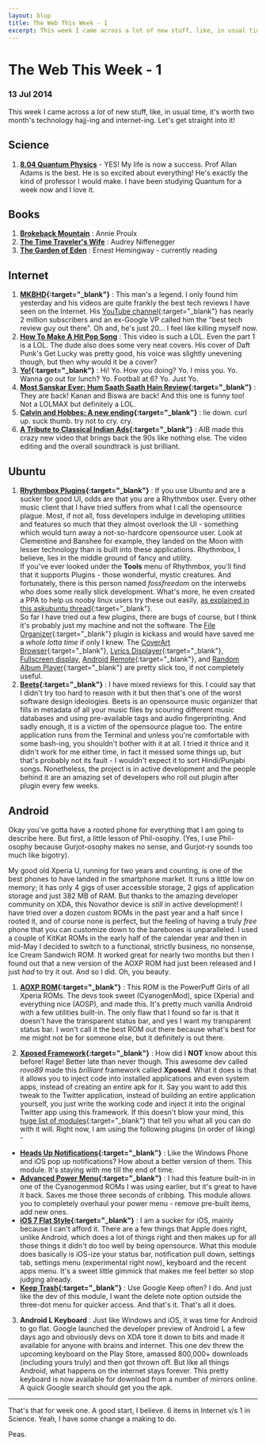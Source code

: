 ```yaml
---
layout: blup
title: The Web This Week - 1
excerpt: This week I came across a lot of new stuff, like, in usual time, it's worth two month's technology hajj-ing and internet-ing.
---
```

# The Web This Week - 1

### 13 Jul 2014

This week I came across a _lot_ of new stuff, like, in usual time, it's worth two month's technology hajj-ing and internet-ing. Let's get straight into it!

## Science
1. **[8.04 Quantum Physics](ocw.mit.edu/courses/physics/8-04-quantum-physics-i-spring-2013/)** - YES! My life is now a success. Prof Allan Adams is the best. He is so excited about everything! He's exactly the kind of professor I would make. I have been studying Quantum for a week now and I love it.

## Books
1. **[Brokeback Mountain](https://www.goodreads.com/book/show/1627.Brokeback_Mountain)** : Annie Proulx
2. **[The Time Traveler's Wife](https://www.goodreads.com/book/show/18619684-the-time-traveler-s-wife)** : Audrey Niffenegger
3. **[The Garden of Eden](https://www.goodreads.com/book/show/10775.The_Garden_of_Eden)** : Ernest Hemingway - currently reading

## Internet
1. **[MKBHD](https://twitter.com/MKBHD){:target="_blank"}** : This man's a legend. I only found him yesterday and his videos are quite frankly the best tech reviews I have seen on the Internet. His [YouTube channel](https://www.youtube.com/channel/UCBJycsmduvYEL83R_U4JriQ){:target="_blank"} has nearly 2 million subscribers and an ex-Google VP called him the "best tech review guy out there". Oh and, he's just 20... I feel like killing myself now.
2. **[How To Make A Hit Pop Song](https://www.youtube.com/watch?v=5xIUeNJIrak)** : This video is such a LOL. Even the part 1 is a LOL. The dude also does some very neat covers. His cover of Daft Punk's Get Lucky was pretty good, his voice was slightly unevening though, but then why would it be a cover?
3. **[Yo!](http://www.justyo.co/){:target="_blank"}** : Hi! Yo. How you doing? Yo. I miss you. Yo. Wanna go out for lunch? Yo. Football at 6? Yo. Just Yo.
4. **[Most Sanskar Ever: Hum Saath Saath Hain Review](https://www.youtube.com/watch?v=3UWDjBZ_Ncg){:target="_blank"}** : They are back! Kanan and Biswa are back! And this one is funny too! Not a LOLMAX but definitely a LOL.
5. **[Calvin and Hobbes: A new ending](http://9gag.com/gag/awr6m11){:target="_blank"}** : lie down. curl up. suck thumb. try not to cry. cry.
6. **[A Tribute to Classical Indian Ads](https://www.youtube.com/watch?v=_uZPdQpQDJ0){:target="_blank"}** : AIB made this crazy new video that brings back the 90s like nothing else. The video editing and the overall soundtrack is just brilliant. 

## Ubuntu
1. **[Rhythmbox Plugins](https://wiki.gnome.org/Apps/Rhythmbox/Plugins/ThirdParty){:target="_blank"}** : If you use Ubuntu and are a sucker for good UI, odds are that you are a Rhythmbox user. Every other music client that I have tried suffers from what I call the opensource plague. Most, if not all, foss developers indulge in developing utilities and features so much that they almost overlook the UI - something which would turn away a not-so-hardcore opensource user. Look at Clementine and Banshee for example, they landed on the Moon with lesser technology than is built into these applications. Rhythmbox, I believe, lies in the middle ground of fancy and utility.  
   If you've ever looked under the **Tools** menu of Rhythmbox, you'll find that it supports Plugins - those wonderful, mystic creatures. And fortunately, there is this person named _fossfreedom_ on the interwebs who does some really slick development. What's more, he even created a PPA to help us nooby linux users try these out easily, [as explained in this askubuntu thread](http://askubuntu.com/questions/147942/how-do-i-install-third-party-rhythmbox-plugins){:target="_blank"}.  
   So far I have tried out a few plugins, there are bugs of course, but I think it's probably just my machine and not the software. The [File Organizer](https://wiki.gnome.org/Apps/Rhythmbox/Plugins/ThirdParty#File_Organizer){:target="_blank"} plugin is kickass and would have saved me a *whole lotta time* if only I knew. The [CoverArt Browser](https://wiki.gnome.org/Apps/Rhythmbox/Plugins/ThirdParty#CoverArt_Browser){:target="_blank"}, [Lyrics Displayer](https://wiki.gnome.org/Apps/Rhythmbox/Plugins/ThirdParty#lLyrics){:target="_blank"}, [Fullscreen display](https://wiki.gnome.org/Apps/Rhythmbox/Plugins/ThirdParty#Fullscreen_Cover_Art.2B-Playlist_Plugin), [Android Remote](https://wiki.gnome.org/Apps/Rhythmbox/Plugins/ThirdParty#Android_remote){:target="_blank"}, and [Random Album Player](https://wiki.gnome.org/Apps/Rhythmbox/Plugins/ThirdParty#Random_Album_Player){:target="_blank"} are pretty slick too, if not completely useful.  
2. **[Beets](http://beets.radbox.org/){:target="_blank"}** : I have mixed reviews for this. I could say that I didn't try too hard to reason with it but then that's one of the worst software design ideologies. 
   Beets is an opensource music organizer that fills in metadata of all your music files by scouring different music databases and using pre-available tags and audio fingerprinting. And sadly enough, it is a victim of the opensource plague too. The entire application runs from the Terminal and unless you're comfortable with some bash-ing, you shouldn't bother with it at all. I tried it thrice and it didn't work for me either time, in fact it messed some things up, but that's probably not its fault - I wouldn't expect it to sort Hindi/Punjabi songs. 
Nonetheless, the project is in active development and the people behind it are an amazing set of developers who roll out plugin after plugin every few weeks.  

## Android
Okay you've gotta have a rooted phone for everything that I am going to describe here. But first, a little lesson of Phil-osophy. (Yes, I use Phil-osophy because Gurjot-osophy makes no sense, and Gurjot-ry sounds too much like bigotry).

My good old Xperia U, running for two years and counting, is one of the best phones to have landed in the smartphone market. It runs a little low on memory; it has only 4 gigs of user accessible storage, 2 gigs of application storage and just 382 MB of RAM. But thanks to the amazing developer community on XDA, this Novathor device is *still* in active development! I have tried over a dozen custom ROMs in the past year and a half since I rooted it, and of course none is perfect, but the feeling of having a truly *free* phone that you can customize down to the barebones is unparalleled. I used a couple of KitKat ROMs in the early half of the calendar year and then in mid-May I decided to switch to a functional, strictly business, no nonsense, Ice Cream Sandwich ROM. It worked great for nearly two months but then I found out that a new version of the AOXP ROM had just been released and I just *had* to try it out. And so I did. Oh, you beauty.  

1. **[AOXP ROM](http://forum.xda-developers.com/xperia-u/u-development/rom-xperia-aosx-rom-t2716190){:target="_blank"}** : This ROM is the PowerPuff Girls of all Xperia ROMs. The devs took sweet (CyanogenMod), spice (Xperia) and everything nice (AOSP), and made this. It's pretty much vanilla Android with a few utilities built-in. The only flaw that I found so far is that it doesn't have the transparent status bar, and yes I want my transparent status bar. I won't call it the best ROM out there because what's best for me might not be for someone else, but it definitely is out there.

2. **[Xposed Framework](repo.xposed.info/){:target="_blank"}** : How did I **NOT** know about this before! Rage! Better late than never though. This awesome dev called *rovo89* made this *brilliant* framework called **Xposed**. What it does is that it allows you to inject code into installed applications and even system apps, instead of creating an entire apk for it. Say you want to add this tweak to the Twitter application, instead of building an entire application yourself, you just write the working code and inject it into the original Twitter app using this framework. If this doesn't blow your mind, this [huge list of modules](http://forum.xda-developers.com/xposed/modules/index-xposed-modules-collection-post-t2327541){:target="_blank"} that tell you what all you can do with it will.
Right now, I am using the following plugins (in order of liking) - 
  + **[Heads Up Notifications](http://repo.xposed.info/module/com.mohammadag.headsupenabler){:target="_blank"}** : Like the Windows Phone and iOS pop up notifications? How about a better version of them. This module. It's staying with me till the end of time.
  + **[Advanced Power Menu](http://repo.xposed.info/module/hk.kennethso168.xposed.advancedrebootmenu){:target="_blank"}** : I had this feature built-in in one of the Cyanogenmod ROMs I was using earlier, but it's great to have it back. Saves me those three seconds of cribbing. This module allows you to completely overhaul your power menu - remove pre-built items, add new ones.
  + **[iOS 7 Flat Style](http://forum.xda-developers.com/xposed/modules/mod-ios7-x-flat-style-module-t2666827){:target="_blank"}** : I am a sucker for iOS, mainly because I can't afford it. There are a few things that Apple does right, unlike Android, which does a lot of things right and then makes up for all those things it didn't do too well by being opensource. What this module does basically is iOS-ize your status bar, notification pull down, settings tab, settings menu (experimental right now), keyboard and the recent apps menu. It's a sweet little gimmick that makes me feel better so stop judging already.
  + **[Keep Trash](http://repo.xposed.info/module/com.shubhangrathore.xposed.keeptrash){:target="_blank"}** : Use Google Keep often? I do. And just like the dev of this module, I want the delete note option outside the three-dot menu for quicker access. And that's it. That's all it does.
3. **Android L Keyboard** : Just like Windows and iOS, it was time for Android to go flat. Google launched the developer preview of Android L a few days ago and obviously devs on XDA tore it down to bits and made it available for anyone with brains and internet. This one dev threw the upcoming keyboard on the Play Store, amassed 800,000+ downloads (including yours truly) and then got thrown off. But like all things Android, what happens on the internet stays forever. This pretty keyboard is now available for download from a number of mirrors online. A quick Google search should get you the apk.

-----------
That's that for week one. A good start, I believe. 6 items in Internet v/s 1 in Science. Yeah, I have some change a making to do. 

Peas.
